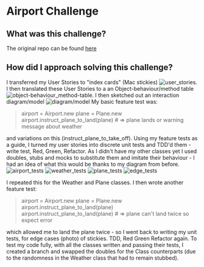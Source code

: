 # Airport Challenge

## What was this challenge?

The original repo can be found [here](https://github.com/makersacademy/airport_challenge)

## How did I approach solving this challenge?

I transferred my User Stories to "index cards" (Mac stickies) ![user_stories](https://github.com/sebastianchristopher/airport_challenge/tree/master/images/stickies.png).
I then translated these User Stories to a an Object-behaviour/method table ![object-behaviour_method-table](https://github.com/sebastianchristopher/airport_challenge/tree/master/images/table.jpeg).
I then sketched out an interaction diagram/model ![diagram/model](https://github.com/sebastianchristopher/airport_challenge/tree/master/images/diagram.jpeg)
My basic feature test was:

> airport = Airport.new
> plane = Plane.new
> airport.instruct_plane_to_land(plane) # => plane lands or warning message about weather

and variations on this (instruct_plane_to_take_off).
Using my feature tests as a guide, I turned my user stories into discrete unit tests and TDD'd them - write test, Red, Green, Refactor. As I didn't have my other classes yet I used doubles, stubs and mocks to substitute them and imitate their behaviour - I had an idea of what this would be thanks to my diagram from before.
![airport_tests](https://github.com/sebastianchristopher/airport_challenge/tree/master/images/tests1.jpeg)
![weather_tests](https://github.com/sebastianchristopher/airport_challenge/tree/master/images/tests2.jpeg)
![plane_tests](https://github.com/sebastianchristopher/airport_challenge/tree/master/images/tests3.jpeg)
![edge_tests](https://github.com/sebastianchristopher/airport_challenge/tree/master/images/tests4.jpeg)

I repeated this for the Weather and Plane classes.
I then wrote another feature test:

> airport = Airport.new
> plane = Plane.new
> airport.instruct_plane_to_land(plane)
> airport.instruct_plane_to_land(plane) # => plane can't land twice so expect error

which allowed me to land the plane twice - so I went back to writing my unit tests, for edge cases (photo) of stickies. TDD, Red Green Refactor again.
To test my code fully, with all the classes written and passing their tests, I created a branch and swapped the doubles for the Class counterparts (due to the randomness in the Weather class that had to remain stubbed).
